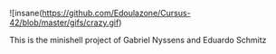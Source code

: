 ![insane(https://github.com/Edoulazone/Cursus-42/blob/master/gifs/crazy.gif)

This is the minishell project of Gabriel Nyssens and Eduardo Schmitz
